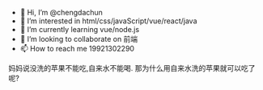 - 👋 Hi, I’m @chengdachun
- 👀 I’m interested in html/css/javaScript/vue/react/java
- 🌱 I’m currently learning vue/node.js
- 💞️ I’m looking to collaborate on 前端
- 📫 How to reach me 19921302290

妈妈说没洗的苹果不能吃,自来水不能喝.
那为什么用自来水洗的苹果就可以吃了呢?
<!---
chengdachun/chengdachun is a ✨ special ✨ repository because its `README.md` (this file) appears on your GitHub profile.
You can click the Preview link to take a look at your changes.
--->
